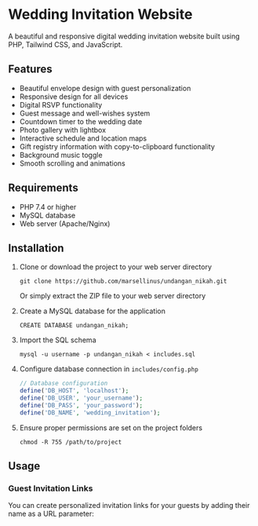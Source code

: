 # Wedding Invitation Website

A beautiful and responsive digital wedding invitation website built using PHP, Tailwind CSS, and JavaScript.

## Features

- Beautiful envelope design with guest personalization
- Responsive design for all devices
- Digital RSVP functionality
- Guest message and well-wishes system
- Countdown timer to the wedding date
- Photo gallery with lightbox
- Interactive schedule and location maps
- Gift registry information with copy-to-clipboard functionality
- Background music toggle
- Smooth scrolling and animations

## Requirements

- PHP 7.4 or higher
- MySQL database
- Web server (Apache/Nginx)

## Installation

1. Clone or download the project to your web server directory
   ```
   git clone https://github.com/marsellinus/undangan_nikah.git
   ```
   Or simply extract the ZIP file to your web server directory

2. Create a MySQL database for the application
   ```
   CREATE DATABASE undangan_nikah;
   ```

3. Import the SQL schema
   ```
   mysql -u username -p undangan_nikah < includes.sql
   ```

4. Configure database connection in `includes/config.php`
   ```php
   // Database configuration
   define('DB_HOST', 'localhost');
   define('DB_USER', 'your_username');
   define('DB_PASS', 'your_password');
   define('DB_NAME', 'wedding_invitation');
   ```

5. Ensure proper permissions are set on the project folders
   ```
   chmod -R 755 /path/to/project
   ```

## Usage

### Guest Invitation Links

You can create personalized invitation links for your guests by adding their name as a URL parameter:
